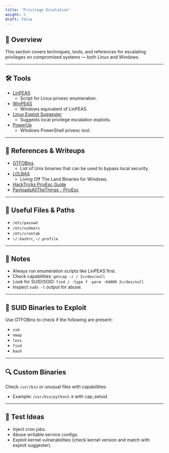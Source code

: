 ```yaml
---
title: 'Privilege Escalation'
weight: 3
draft: false
---
```

## 🧠 Overview
This section covers techniques, tools, and references for escalating privileges on compromised systems — both Linux and Windows.

---

## 🛠️ Tools

- [LinPEAS](https://github.com/carlospolop/PEASS-ng/tree/master/linPEAS)
  - Script for Linux privesc enumeration.
- [WinPEAS](https://github.com/carlospolop/PEASS-ng/tree/master/winPEAS)
  - Windows equivalent of LinPEAS.
- [Linux Exploit Suggester](https://github.com/mzet-/linux-exploit-suggester)
  - Suggests local privilege escalation exploits.
- [PowerUp](https://github.com/PowerShellMafia/PowerSploit/tree/master/Privesc)
  - Windows PowerShell privesc tool.

---

## 📘 References & Writeups

- [GTFOBins](https://gtfobins.github.io)
  - List of Unix binaries that can be used to bypass local security.
- [LOLBAS](https://lolbas-project.github.io)
  - Living Off The Land Binaries for Windows.
- [HackTricks PrivEsc Guide](https://book.hacktricks.xyz/linux-hardening/privilege-escalation)
- [PayloadsAllTheThings - PrivEsc](https://github.com/swisskyrepo/PayloadsAllTheThings#privilege-escalation)

---

## 📂 Useful Files & Paths

- `/etc/passwd`
- `/etc/sudoers`
- `/etc/crontab`
- `~/.bashrc`, `~/.profile`

---

## 📝 Notes

- Always run enumeration scripts like LinPEAS first.
- Check capabilities: `getcap -r / 2>/dev/null`
- Look for SUID/SGID: `find / -type f -perm -04000 2>/dev/null`
- Inspect `sudo -l` output for abuse.

---

## 🐚 SUID Binaries to Exploit

Use GTFOBins to check if the following are present:

- `vim`
- `nmap`
- `less`
- `find`
- `bash`

---

## 🔍 Custom Binaries

Check `/usr/bin` or unusual files with capabilities:

- Example: `/usr/bin/python3.8` with cap_setuid

---

## 🧪 Test Ideas

- Inject cron jobs.
- Abuse writable service configs.
- Exploit kernel vulnerabilities (check kernel version and match with exploit suggester).